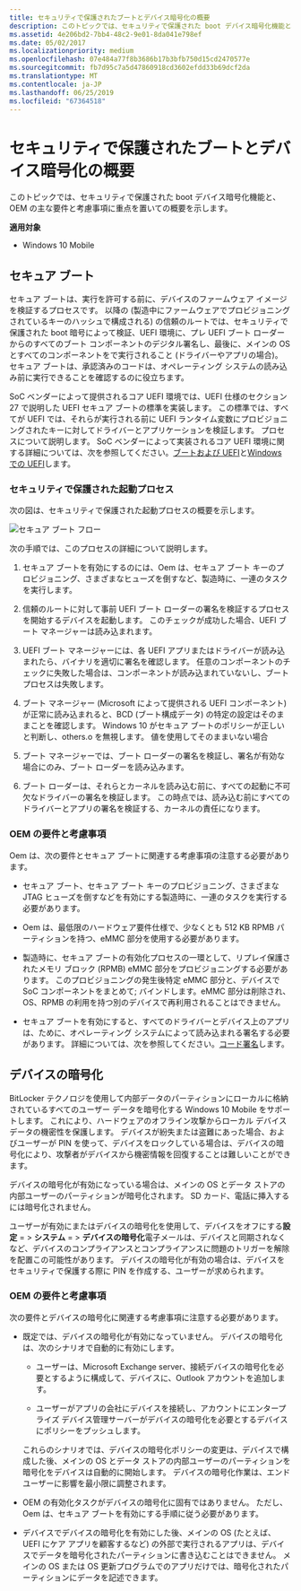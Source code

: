 ```yaml
---
title: セキュリティで保護されたブートとデバイス暗号化の概要
description: このトピックでは、セキュリティで保護された boot デバイス暗号化機能と、OEM の主な要件と考慮事項に重点を置いての概要を示します。
ms.assetid: 4e206bd2-7bb4-48c2-9e01-8da041e798ef
ms.date: 05/02/2017
ms.localizationpriority: medium
ms.openlocfilehash: 07e484a77f8b3686b17b3bfb750d15cd2470577e
ms.sourcegitcommit: fb7d95c7a5d47860918cd3602efdd33b69dcf2da
ms.translationtype: MT
ms.contentlocale: ja-JP
ms.lasthandoff: 06/25/2019
ms.locfileid: "67364518"
---
```

# <a name="secure-boot-and-device-encryption-overview"></a>セキュリティで保護されたブートとデバイス暗号化の概要


このトピックでは、セキュリティで保護された boot デバイス暗号化機能と、OEM の主な要件と考慮事項に重点を置いての概要を示します。

**適用対象**

- Windows 10 Mobile

## <a name="secure-boot"></a>セキュア ブート


セキュア ブートは、実行を許可する前に、デバイスのファームウェア イメージを検証するプロセスです。 以降の (製造中にファームウェアでプロビジョニングされているキーのハッシュで構成される) の信頼のルートでは、セキュリティで保護された boot 暗号によって検証、UEFI 環境に、プレ UEFI ブート ローダーからのすべてのブート コンポーネントのデジタル署名し、最後に、メインの OS とすべてのコンポーネントをで実行されること (ドライバーやアプリの場合)。 セキュア ブートは、承認済みのコードは、オペレーティング システムの読み込み前に実行できることを確認するのに役立ちます。

SoC ベンダーによって提供されるコア UEFI 環境では、UEFI 仕様のセクション 27 で説明した UEFI セキュア ブートの標準を実装します。 この標準では、すべてが UEFI では、それらが実行される前に UEFI ランタイム変数にプロビジョニングされたキーに対してドライバーとアプリケーションを検証します。 プロセスについて説明します。 SoC ベンダーによって実装されるコア UEFI 環境に関する詳細については、次を参照してください。[ブートおよび UEFI](boot-and-uefi.md)と[Windows での UEFI](uefi-in-windows.md)します。

### <a name="secure-boot-process"></a>セキュリティで保護された起動プロセス

次の図は、セキュリティで保護された起動プロセスの概要を示します。

![セキュア ブート フロー](images/oem-secureboot-flow.png)

次の手順では、このプロセスの詳細について説明します。

1.  セキュア ブートを有効にするのには、Oem は、セキュア ブート キーのプロビジョニング、さまざまなヒューズを倒すなど、製造時に、一連のタスクを実行します。

2.  信頼のルートに対して事前 UEFI ブート ローダーの署名を検証するプロセスを開始するデバイスを起動します。 このチェックが成功した場合、UEFI ブート マネージャーは読み込まれます。

3.  UEFI ブート マネージャーには、各 UEFI アプリまたはドライバーが読み込まれたら、バイナリを適切に署名を確認します。 任意のコンポーネントのチェックに失敗した場合は、コンポーネントが読み込まれていないし、ブート プロセスは失敗します。

4.  ブート マネージャー (Microsoft によって提供される UEFI コンポーネント) が正常に読み込まれると、BCD (ブート構成データ) の特定の設定はそのままことを確認します。 Windows 10 がセキュア ブートのポリシーが正しいと判断し、others.o を無視します。 値を使用してそのままいない場合

5.  ブート マネージャーでは、ブート ローダーの署名を検証し、署名が有効な場合にのみ、ブート ローダーを読み込みます。

6.  ブート ローダーは、それらとカーネルを読み込む前に、すべての起動に不可欠なドライバーの署名を検証します。 この時点では、読み込む前にすべてのドライバーとアプリの署名を検証する、カーネルの責任になります。

### <a name="oem-requirements-and-considerations"></a>OEM の要件と考慮事項

Oem は、次の要件とセキュア ブートに関連する考慮事項の注意する必要があります。

-   セキュア ブート、セキュア ブート キーのプロビジョニング、さまざまな JTAG ヒューズを倒すなどを有効にする製造時に、一連のタスクを実行する必要があります。

-   Oem は、最低限のハードウェア要件仕様で、少なくとも 512 KB RPMB パーティションを持つ、eMMC 部分を使用する必要があります。

-   製造時に、セキュア ブートの有効化プロセスの一環として、リプレイ保護されたメモリ ブロック (RPMB) eMMC 部分をプロビジョニングする必要があります。 このプロビジョニングの発生後特定 eMMC 部分と、デバイスで SoC コンポーネントをまとめて; バインドします。eMMC 部分は削除され、OS、RPMB の利用を持つ別のデバイスで再利用されることはできません。

-   セキュア ブートを有効にすると、すべてのドライバーとデバイス上のアプリは、ために、オペレーティング システムによって読み込まれる署名する必要があります。 詳細については、次を参照してください。[コード署名](https://docs.microsoft.com/previous-versions/windows/hardware/code-signing/dn756634(v=vs.85))します。

## <a name="device-encryption"></a>デバイスの暗号化


BitLocker テクノロジを使用して内部データのパーティションにローカルに格納されているすべてのユーザー データを暗号化する Windows 10 Mobile をサポートします。 これにより、ハードウェアのオフライン攻撃からローカル デバイス データの機密性を保護します。 デバイスが紛失または盗難にあった場合、およびユーザーが PIN を使って、デバイスをロックしている場合は、デバイスの暗号化により、攻撃者がデバイスから機密情報を回復することは難しいことができます。

デバイスの暗号化が有効になっている場合は、メインの OS とデータ ストアの内部ユーザーのパーティションが暗号化されます。 SD カード、電話に挿入するには暗号化されません。

ユーザーが有効にまたはデバイスの暗号化を使用して、デバイスをオフにする**設定** = &gt; **システム** = &gt; **デバイスの暗号化**電子メールは、デバイスと同期されなくなど、デバイスのコンプライアンスとコンプライアンスに問題のトリガーを解除を配置この可能性があります。 デバイスの暗号化が有効の場合は、デバイスをセキュリティで保護する際に PIN を作成する、ユーザーが求められます。

### <a name="oem-requirements-and-considerations"></a>OEM の要件と考慮事項

次の要件とデバイスの暗号化に関連する考慮事項に注意する必要があります。

-   既定では、デバイスの暗号化が有効になっていません。 デバイスの暗号化は、次のシナリオで自動的に有効にします。

    -   ユーザーは、Microsoft Exchange server、接続デバイスの暗号化を必要とするように構成して、デバイスに、Outlook アカウントを追加します。

    -   ユーザーがアプリの会社にデバイスを接続し、アカウントにエンタープライズ デバイス管理サーバーがデバイスの暗号化を必要とするデバイスにポリシーをプッシュします。

    これらのシナリオでは、デバイスの暗号化ポリシーの変更は、デバイスで構成した後、メインの OS とデータ ストアの内部ユーザーのパーティションを暗号化をデバイスは自動的に開始します。 デバイスの暗号化作業は、エンドユーザーに影響を最小限に調整されます。

-   OEM の有効化タスクがデバイスの暗号化に固有ではありません。 ただし、Oem は、セキュア ブートを有効にする手順に従う必要があります。

-   デバイスでデバイスの暗号化を有効にした後、メインの OS (たとえば、UEFI にケア アプリを顧客するなど) の外部で実行されるアプリは、デバイスでデータを暗号化されたパーティションに書き込むことはできません。 メインの OS または OS 更新プログラムでのアプリだけでは、暗号化されたパーティションにデータを記述できます。

 

 




